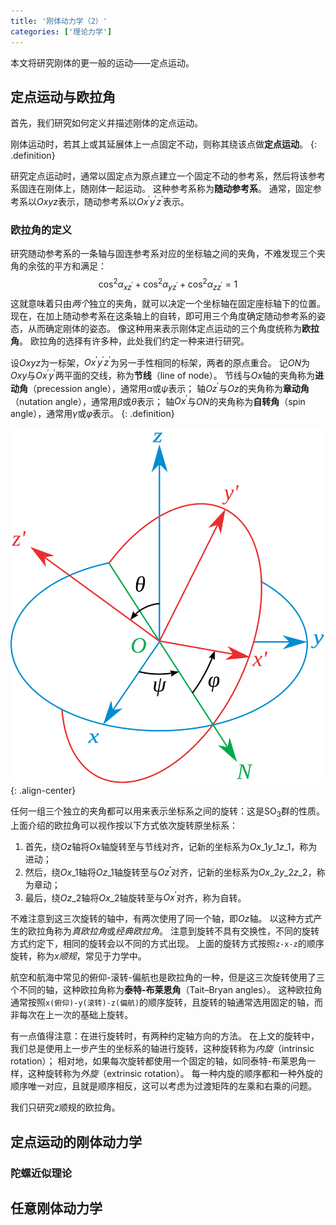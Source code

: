 ```yaml
---
title: '刚体动力学（2）'
categories: ['理论力学']
---
```


本文将研究刚体的更一般的运动——定点运动。

## 定点运动与欧拉角

首先，我们研究如何定义并描述刚体的定点运动。

刚体运动时，若其上或其延展体上一点固定不动，则称其绕该点做**定点运动**。
{: .definition}

研究定点运动时，通常以固定点为原点建立一个固定不动的参考系，然后将该参考系固连在刚体上，随刚体一起运动。
这种参考系称为**随动参考系**。
通常，固定参考系以$Oxyz$表示，随动参考系以$O x^\prime y^\prime z^\prime$表示。

### 欧拉角的定义

研究随动参考系的一条轴与固连参考系对应的坐标轴之间的夹角，不难发现三个夹角的余弦的平方和满足：
$$\cos^2 \alpha_{xz^\prime} + \cos^2 \alpha_{yz^\prime} + \cos^2 \alpha_{zz^\prime} = 1$$
这就意味着只由*两个*独立的夹角，就可以决定一个坐标轴在固定座标轴下的位置。
现在，在加上随动参考系在这条轴上的自转，即可用三个角度确定随动参考系的姿态，从而确定刚体的姿态。
像这种用来表示刚体定点运动的三个角度统称为**欧拉角**。
欧拉角的选择有许多种，此处我们约定一种来进行研究。

设$Oxyz$为一标架，$O x^\prime y^\prime z^\prime$为另一手性相同的标架，两者的原点重合。
记$ON$为$Oxy$与$Ox^\prime y^\prime$两平面的交线，称为**节线**（line of node）。
节线与$Ox$轴的夹角称为**进动角**（precession angle），通常用$\alpha$或$\psi$表示；
轴$Oz^\prime$与$Oz$的夹角称为**章动角**（nutation angle），通常用$\beta$或$\theta$表示；
轴$Ox^\prime$与$ON$的夹角称为**自转角**（spin angle），通常用$\gamma$或$\varphi$表示。
{: .definition}

![](/assets/euler_angles.svg "A modified version of https://commons.wikimedia.org/wiki/File:Eulerangles.svg, licensed under the Creative Commons Attribution 3.0 Unported")
{: .align-center}

任何一组三个独立的夹角都可以用来表示坐标系之间的旋转：这是$\mathrm{SO_3}$群的性质。
上面介绍的欧拉角可以视作按以下方式依次旋转原坐标系：
1. 首先，绕$Oz$轴将$Ox$轴旋转至与节线对齐，记新的坐标系为$Ox\_1y\_1z\_1$，称为进动；
2. 然后，绕$Ox\_1$轴将$Oz\_1$轴旋转至与$Oz^\prime$对齐，记新的坐标系为$Ox\_2y\_2z\_2$，称为章动；
3. 最后，绕$Oz\_2$轴将$Ox\_2$轴旋转至与$Ox^\prime$对齐，称为自转。

不难注意到这三次旋转的轴中，有两次使用了同一个轴，即$Oz$轴。
以这种方式产生的欧拉角称为*真欧拉角*或*经典欧拉角*。
注意到旋转不具有交换性，不同的旋转方式约定下，相同的旋转会以不同的方式出现。
上面的旋转方式按照`z-x-z`的顺序旋转，称为*x顺规*，常见于力学中。

航空和航海中常见的俯仰-滚转-偏航也是欧拉角的一种，但是这三次旋转使用了三个不同的轴，这种欧拉角称为**泰特-布莱恩角**（Tait–Bryan angles）。
这种欧拉角通常按照`x(俯仰)-y(滚转)-z(偏航)`的顺序旋转，且旋转的轴通常选用固定的轴，而非每次在上一次的基础上旋转。

有一点值得注意：在进行旋转时，有两种约定轴方向的方法。
在上文的旋转中，我们总是使用上一步产生的坐标系的轴进行旋转，这种旋转称为*内旋*（intrinsic rotation）；
相对地，如果每次旋转都使用一个固定的轴，如同泰特-布莱恩角一样，这种旋转称为*外旋*（extrinsic rotation）。
每一种内旋的顺序都和一种外旋的顺序唯一对应，且就是顺序相反，这可以考虑为过渡矩阵的左乘和右乘的问题。

我们只研究z顺规的欧拉角。

## 定点运动的刚体动力学

### 陀螺近似理论

## 任意刚体动力学

